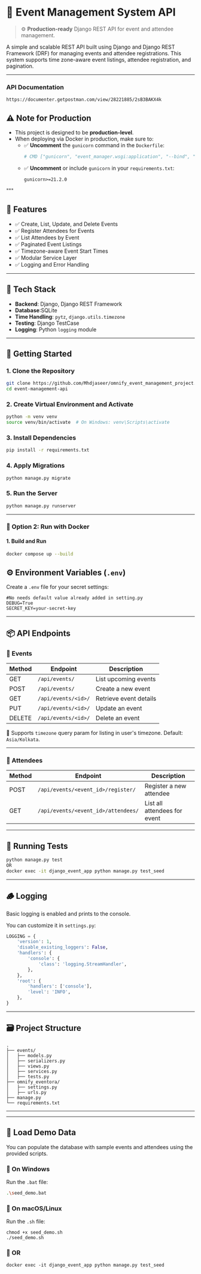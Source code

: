 
# 🎉 Event Management System API

> ⚙️ **Production-ready** Django REST API for event and attendee management.

A simple and scalable REST API built using Django and Django REST Framework (DRF) for managing events and attendee registrations. This system supports time zone-aware event listings, attendee registration, and pagination.

---
### API Documentation
```
https://documenter.getpostman.com/view/28221885/2sB3BAKX4k
```

## ⚠️ Note for Production

- This project is designed to be **production-level**.
- When deploying via Docker in production, make sure to:
  - ✅ **Uncomment** the `gunicorn` command in the `Dockerfile`:
    ```dockerfile
    # CMD ["gunicorn", "event_manager.wsgi:application", "--bind", "0.0.0.0:8000"]
    ```
  - ✅ **Uncomment** or include `gunicorn` in your `requirements.txt`:
    ```
    gunicorn>=21.2.0
    ```
"""

## 🧰 Features

- ✅ Create, List, Update, and Delete Events
- ✅ Register Attendees for Events
- ✅ List Attendees by Event
- ✅ Paginated Event Listings
- ✅ Timezone-aware Event Start Times
- ✅ Modular Service Layer
- ✅ Logging and Error Handling

---

## 🚀 Tech Stack

- **Backend**: Django, Django REST Framework
- **Database**:SQLite
- **Time Handling**: `pytz`, `django.utils.timezone`
- **Testing**: Django TestCase
- **Logging**: Python `logging` module

---

## 🏁 Getting Started

### 1. Clone the Repository

```bash
git clone https://github.com/Mhdjaseer/omnify_event_management_project.git
cd event-management-api
```

### 2. Create Virtual Environment and Activate

```bash
python -m venv venv
source venv/bin/activate  # On Windows: venv\Scripts\activate
```

### 3. Install Dependencies

```bash
pip install -r requirements.txt
```

### 4. Apply Migrations

```bash
python manage.py migrate
```

### 5. Run the Server

```bash
python manage.py runserver
```

---
### 🐳 Option 2: Run with Docker

#### 1. Build and Run

```bash
docker compose up --build 

```

## ⚙️ Environment Variables (`.env`)

Create a `.env` file for your secret settings:

```
#No needs default value already added in setting.py 
DEBUG=True
SECRET_KEY=your-secret-key
```

---

## 📦 API Endpoints

### 🔹 Events

| Method | Endpoint               | Description                      |
|--------|------------------------|----------------------------------|
| GET    | `/api/events/`         | List upcoming events             |
| POST   | `/api/events/`         | Create a new event               |
| GET    | `/api/events/<id>/`    | Retrieve event details           |
| PUT    | `/api/events/<id>/`    | Update an event                  |
| DELETE | `/api/events/<id>/`    | Delete an event                  |

🔸 Supports `timezone` query param for listing in user's timezone. Default: `Asia/Kolkata`.

---

### 🔹 Attendees

| Method | Endpoint                            | Description                  |
|--------|-------------------------------------|------------------------------|
| POST   | `/api/events/<event_id>/register/` | Register a new attendee      |
| GET    | `/api/events/<event_id>/attendees/`| List all attendees for event |

---

## 🧪 Running Tests

```bash
python manage.py test
OR 
docker exec -it django_event_app python manage.py test_seed
```

---

## 🪵 Logging

Basic logging is enabled and prints to the console.

You can customize it in `settings.py`:

```python
LOGGING = {
    'version': 1,
    'disable_existing_loggers': False,
    'handlers': {
        'console': {
            'class': 'logging.StreamHandler',
        },
    },
    'root': {
        'handlers': ['console'],
        'level': 'INFO',
    },
}
```

---

## 🗃 Project Structure

```
.
├── events/
│   ├── models.py
│   ├── serializers.py
│   ├── views.py
│   ├── services.py
│   ├── tests.py
├── omnify_eventora/
│   ├── settings.py
│   ├── urls.py
├── manage.py
└── requirements.txt
```

---

---

## 🧪 Load Demo Data

You can populate the database with sample events and attendees using the provided scripts.

### 🔹 On Windows

Run the `.bat` file:

```bash
.\seed_demo.bat
```

### 🔹  On macOS/Linux

Run the `.sh` file:

```
chmod +x seed_demo.sh
./seed_demo.sh
```
### 🔹 OR
```
docker exec -it django_event_app python manage.py test_seed
```

